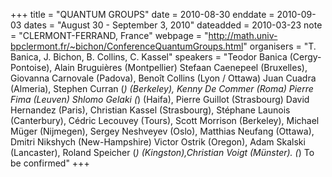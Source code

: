 +++
title = "QUANTUM GROUPS"
date = 2010-08-30
enddate = 2010-09-03
dates = "August 30 - September 3, 2010"
dateadded = 2010-03-23
note = "CLERMONT-FERRAND, France"
webpage = "http://math.univ-bpclermont.fr/~bichon/ConferenceQuantumGroups.html"
organisers = "T. Banica, J. Bichon, B. Collins, C. Kassel"
speakers = "Teodor Banica (Cergy-Pontoise),  Alain Bruguières (Montpellier)
Stefaan Caenepeel (Bruxelles), Giovanna Carnovale (Padova), Benoît Collins (Lyon / Ottawa)
Juan Cuadra (Almeria), Stephen Curran (*) (Berkeley), Kenny De Commer (Roma)
Pierre Fima (Leuven)  Shlomo Gelaki (*) (Haifa), Pierre Guillot (Strasbourg)
David Hernandez (Paris), Christian Kassel (Strasbourg), Stéphane Launois (Canterbury),
Cédric Lecouvey (Tours), Scott Morrison (Berkeley), Michael Müger (Nijmegen),
Sergey Neshveyev (Oslo), Matthias Neufang (Ottawa), Dmitri Nikshych (New-Hampshire)
Victor Ostrik (Oregon), Adam Skalski (Lancaster), Roland Speicher (*) (Kingston),Christian Voigt (Münster). (*) To be confirmed"
+++
